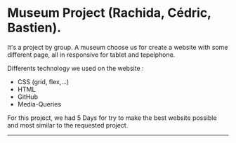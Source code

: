 # Museum Project (Rachida, Cédric, Bastien).

It's a project by group.
A museum choose us for create a website with some different page, all in responsive for tablet and tepelphone.

Differents technology we used on the website :

- CSS (grid, flex,...)
- HTML
- GitHub
- Media-Queries

For this project, we had 5 Days for try to make the best website possible and most similar to the requested project.

---
